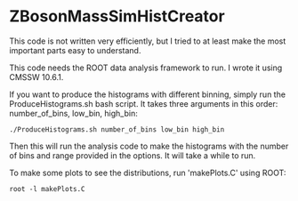 # ZBosonMassSimHistCreator

This code is not written very efficiently, but I tried to at least make the most important parts easy to understand. 

This code needs the ROOT data analysis framework to run. I wrote it using CMSSW 10.6.1.

If you want to produce the histograms with different binning, simply run the ProduceHistograms.sh bash script. It takes three arguments in this order: number_of_bins, low_bin, high_bin:
```
./ProduceHistograms.sh number_of_bins low_bin high_bin
```

Then this will run the analysis code to make the histograms with the number of bins and range provided in the options. It will take a while to run.

To make some plots to see the distributions, run 'makePlots.C' using ROOT:
```
root -l makePlots.C
```
